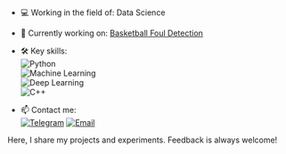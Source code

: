 

- 💻 Working in the field of: Data Science  
- 🚀 Currently working on: [Basketball Foul Detection](https://github.com/AdameyLaypanov/Basketball_foul_detection)  
- 🛠️ Key skills:  
  ![Python](https://img.shields.io/badge/-Python-3776AB?logo=python&logoColor=white)  
  ![Machine Learning](https://img.shields.io/badge/-Machine%20Learning-102230?logo=scikit-learn&logoColor=white)  
  ![Deep Learning](https://img.shields.io/badge/-Deep%20Learning-003569?logo=pytorch&logoColor=white)  
  ![C++](https://img.shields.io/badge/-C++-00599C?logo=cplusplus&logoColor=white)
  
- 📫 Contact me:  
  [![Telegram](https://img.shields.io/badge/-Telegram-2CA5E0?logo=telegram&logoColor=white)](https://t.me/sessytes)
  [![Email](https://img.shields.io/badge/-Email-D14836?logo=gmail&logoColor=white)](mailto:testingOh@yandex.ru)

Here, I share my projects and experiments. Feedback is always welcome!
